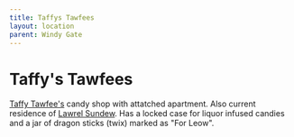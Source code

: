```yaml
---
title: Taffys Tawfees
layout: location
parent: Windy Gate
---
```


# Taffy's Tawfees
[Taffy Tawfee's](/FATE_in_the_BAWG/PCs/taffy_tawfee.html) candy shop with attatched apartment. Also current residence of [Lawrel Sundew](/FATE_in_the_BAWG/PCs/lawrel_sundew.html). Has a locked case for liquor infused candies and a jar of dragon sticks (twix) marked as "For Leow".